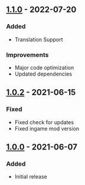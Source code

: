 ## [1.1.0] - 2022-07-20

### Added

- Translation Support

### Improvements

- Major code optimization
- Updated dependencies


## [1.0.2] - 2021-06-15

### Fixed

- Fixed check for updates
- Fixed ingame mod version

## [1.0.0] - 2021-06-07

### Added

- Initial release

[unreleased]: https://github.com/thespbgamer/ZoomLevel/compare/v1.1.0...HEAD
[1.1.0]: https://github.com/thespbgamer/ZoomLevel/releases/tag/1.1.0
[1.0.2]: https://github.com/thespbgamer/ZoomLevel/releases/tag/1.0.2
[1.0.0]: https://github.com/thespbgamer/ZoomLevel/releases/tag/1.0.0

